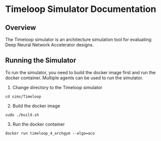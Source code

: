 # Timeloop Simulator Documentation

## Overview

The Timeloop simulator is an architecture simulation tool for evaluating Deep Neural Network Accelerator designs. 

## Running the Simulator

To run the simulator, you need to build the docker image first and run the docker container. Multiple agents can be used to run the simulator.

1. Change directory to the Timeloop simulator
```
cd sims/Timeloop
```

2. Build the docker image
```
sudo ./build.sh
```

3. Run the docker container
```
docker run timeloop_4_archgym --algo=aco
```

